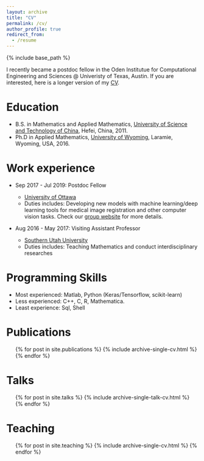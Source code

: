 ```yaml
---
layout: archive
title: "CV"
permalink: /cv/
author_profile: true
redirect_from:
  - /resume
---
```


{% include base_path %}

I recently became a postdoc fellow in the Oden Institutue for Computational Engineering and Sciences @ Univeristy of Texas, Austin. 
If you are interested, here is a longer version of my [CV](https://github.com/dykuang/dykuang.github.io/blob/master/Files/MyCV_ver2.0.pdf).

Education
======
* B.S. in Mathematics and Applied Mathematics, [University of Science and Technology of China](http://en.ustc.edu.cn/), Hefei, China, 2011.
* Ph.D in Applied Mathematics, [University of Wyoming](http://www.uwyo.edu/), Laramie, Wyoming, USA, 2016.

Work experience
======
* Sep 2017 - Jul 2019: Postdoc Fellow
  * [University of Ottawa](https://www.uottawa.ca/en)
  * Duties includes: Developing new models with machine learning/deep learning tools for medical image registration and other computer vision tasks. Check our [group website](http://mysite.science.uottawa.ca/dsml/) for more details.

* Aug 2016 - May 2017: Visiting Assistant Professor
  * [Southern Utah University](https://www.suu.edu/)
  * Duties includes: Teaching Mathematics and conduct interdisciplinary researches
  
Programming Skills
======
* Most experienced: Matlab, Python (Keras/Tensorflow, scikit-learn)
* Less experienced: C++, C, R, Mathematica.
* Least experience: Sql, Shell

Publications
======
  <ul>{% for post in site.publications %}
    {% include archive-single-cv.html %}
  {% endfor %}</ul>
  
Talks
======
  <ul>{% for post in site.talks %}
    {% include archive-single-talk-cv.html %}
  {% endfor %}</ul>
  
Teaching
======
  <ul>{% for post in site.teaching %}
    {% include archive-single-cv.html %}
  {% endfor %}</ul>
  
